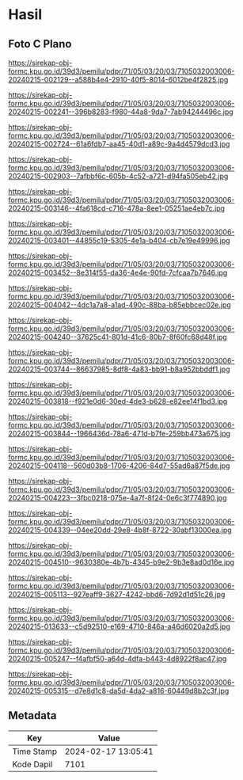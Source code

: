 # Hasil

## Foto C Plano

https://sirekap-obj-formc.kpu.go.id/39d3/pemilu/pdpr/71/05/03/20/03/7105032003006-20240215-002129--a588b4e4-2910-40f5-8014-6012be4f2825.jpg

https://sirekap-obj-formc.kpu.go.id/39d3/pemilu/pdpr/71/05/03/20/03/7105032003006-20240215-002241--396b8283-f980-44a8-9da7-7ab94244496c.jpg

https://sirekap-obj-formc.kpu.go.id/39d3/pemilu/pdpr/71/05/03/20/03/7105032003006-20240215-002724--61a6fdb7-aa45-40d1-a89c-9a4d4579dcd3.jpg

https://sirekap-obj-formc.kpu.go.id/39d3/pemilu/pdpr/71/05/03/20/03/7105032003006-20240215-002903--7afbbf6c-605b-4c52-a721-d94fa505eb42.jpg

https://sirekap-obj-formc.kpu.go.id/39d3/pemilu/pdpr/71/05/03/20/03/7105032003006-20240215-003146--4fa618cd-c716-478a-8ee1-05251ae4eb7c.jpg

https://sirekap-obj-formc.kpu.go.id/39d3/pemilu/pdpr/71/05/03/20/03/7105032003006-20240215-003401--44855c19-5305-4e1a-b404-cb7e19e49996.jpg

https://sirekap-obj-formc.kpu.go.id/39d3/pemilu/pdpr/71/05/03/20/03/7105032003006-20240215-003452--8e314f55-da36-4e4e-90fd-7cfcaa7b7646.jpg

https://sirekap-obj-formc.kpu.go.id/39d3/pemilu/pdpr/71/05/03/20/03/7105032003006-20240215-004042--4dc1a7a8-a1ad-490c-88ba-b85ebbcec02e.jpg

https://sirekap-obj-formc.kpu.go.id/39d3/pemilu/pdpr/71/05/03/20/03/7105032003006-20240215-004240--37625c41-801d-41c6-80b7-8f60fc68d48f.jpg

https://sirekap-obj-formc.kpu.go.id/39d3/pemilu/pdpr/71/05/03/20/03/7105032003006-20240215-003744--86637985-8df8-4a83-bb91-b8a952bbddf1.jpg

https://sirekap-obj-formc.kpu.go.id/39d3/pemilu/pdpr/71/05/03/20/03/7105032003006-20240215-003818--f921e0d6-30ed-4de3-b628-e82ee14f1bd3.jpg

https://sirekap-obj-formc.kpu.go.id/39d3/pemilu/pdpr/71/05/03/20/03/7105032003006-20240215-003844--1966436d-78a6-471d-b7fe-259bb473a675.jpg

https://sirekap-obj-formc.kpu.go.id/39d3/pemilu/pdpr/71/05/03/20/03/7105032003006-20240215-004118--560d03b8-1706-4206-84d7-55ad6a87f5de.jpg

https://sirekap-obj-formc.kpu.go.id/39d3/pemilu/pdpr/71/05/03/20/03/7105032003006-20240215-004223--3fbc0218-075e-4a7f-8f24-0e6c3f774890.jpg

https://sirekap-obj-formc.kpu.go.id/39d3/pemilu/pdpr/71/05/03/20/03/7105032003006-20240215-004339--04ee20dd-29e8-4b8f-8722-30abf13000ea.jpg

https://sirekap-obj-formc.kpu.go.id/39d3/pemilu/pdpr/71/05/03/20/03/7105032003006-20240215-004510--9630380e-4b7b-4345-b9e2-9b3e8ad0d16e.jpg

https://sirekap-obj-formc.kpu.go.id/39d3/pemilu/pdpr/71/05/03/20/03/7105032003006-20240215-005113--927eaff9-3627-4242-bbd6-7d92d1d51c26.jpg

https://sirekap-obj-formc.kpu.go.id/39d3/pemilu/pdpr/71/05/03/20/03/7105032003006-20240215-013633--c5d92510-e169-4710-846a-a46d6020a2d5.jpg

https://sirekap-obj-formc.kpu.go.id/39d3/pemilu/pdpr/71/05/03/20/03/7105032003006-20240215-005247--f4afbf50-a64d-4dfa-b443-4d8922f8ac47.jpg

https://sirekap-obj-formc.kpu.go.id/39d3/pemilu/pdpr/71/05/03/20/03/7105032003006-20240215-005315--d7e8d1c8-da5d-4da2-a816-60449d8b2c3f.jpg


## Metadata

| Key        | Value               |
| ---------- | ------------------- |
| Time Stamp | 2024-02-17 13:05:41 |
| Kode Dapil | 7101                |



